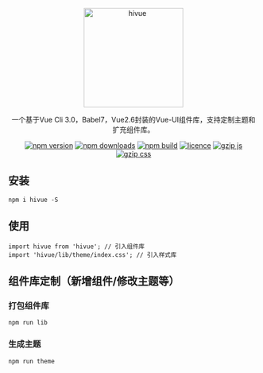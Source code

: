 <p align="center">
  <img width="200" alt="hivue" src="https://github.com/dadaiwei/hivue/tree/master/static/white-logo.png"">
</p>
<div align="center">

一个基于Vue Cli 3.0，Babel7，Vue2.6封装的Vue-UI组件库，支持定制主题和扩充组件库。

[![npm version](https://img.shields.io/badge/npm-0.0.7-blue.svg)](https://www.npmjs.com/package/hivue) [![npm downloads](https://img.shields.io/badge/downloads-49%2Fmonth-brightgreen.svg)](https://npm-stat.com/charts.html?package=hivue) [![npm build](https://img.shields.io/badge/build-passing-brightgreen.svg)]() [![licence](https://img.shields.io/badge/license-MIT-green.svg)](https://github.com/dadaiwei/hivue/blob/master/LICENSE) [![gzip js](https://img.shields.io/badge/gzip%20size%3AJS-16KB-brightgreen.svg)]() [![gzip css](https://img.shields.io/badge/gzip%20sizeCSS-92KB-brightgreen.svg)]()
</div>

## 安装
```
npm i hivue -S
```

## 使用
```
import hivue from 'hivue'; // 引入组件库
import 'hivue/lib/theme/index.css'; // 引入样式库 
```
## 组件库定制（新增组件/修改主题等）
### 打包组件库
```
npm run lib
```

### 生成主题
```
npm run theme
```

